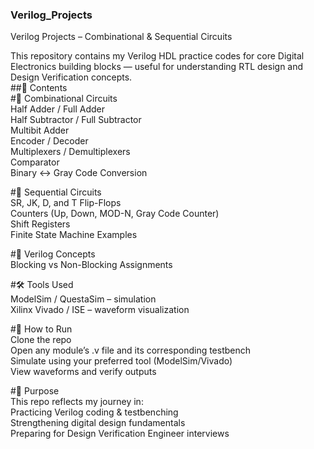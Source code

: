 ### Verilog_Projects
Verilog Projects – Combinational & Sequential Circuits<br>

This repository contains my Verilog HDL practice codes for core Digital Electronics building blocks — useful for understanding RTL design and Design Verification concepts.<br>
##📂 Contents<br>
#🔸 Combinational Circuits<br>
Half Adder / Full Adder<br>
Half Subtractor / Full Subtractor<br>
Multibit Adder<br>
Encoder / Decoder<br>
Multiplexers / Demultiplexers<br>
Comparator<br>
Binary ↔ Gray Code Conversion<br>

#🔸 Sequential Circuits<br>
SR, JK, D, and T Flip-Flops<br>
Counters (Up, Down, MOD-N, Gray Code Counter)<br>
Shift Registers<br>
Finite State Machine Examples <br>

#🔸 Verilog Concepts<br>
Blocking vs Non-Blocking Assignments<br>

#🛠️ Tools Used<br>
ModelSim / QuestaSim – simulation<br>
Xilinx Vivado / ISE – waveform visualization<br>

#🚀 How to Run<br>
Clone the repo<br>
Open any module’s .v file and its corresponding testbench<br>
Simulate using your preferred tool (ModelSim/Vivado)<br>
View waveforms and verify outputs<br>

#🎯 Purpose<br>
This repo reflects my journey in:<br>
Practicing Verilog coding & testbenching<br>
Strengthening digital design fundamentals<br>
Preparing for Design Verification Engineer interviews<br>
